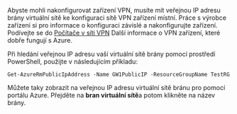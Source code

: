 
Abyste mohli nakonfigurovat zařízení VPN, musíte mít veřejnou IP adresu brány virtuální sítě ke konfiguraci sítě VPN zařízení místní. Práce s výrobce zařízení si pro informace o konfiguraci závislé a nakonfigurujte zařízení. Podívejte se do [Počítače v síti VPN](../articles/vpn-gateway/vpn-gateway-about-vpn-devices.md) Další informace o VPN zařízení, které dobře fungují s Azure.

Při hledání veřejnou IP adresu vaší virtuální sítě brány pomocí prostředí PowerShell, použijte v následujícím příkladu:

    Get-AzureRmPublicIpAddress -Name GW1PublicIP -ResourceGroupName TestRG

Můžete taky zobrazit na veřejnou IP adresu virtuální sítě bránu pro pomocí portálu Azure. Přejděte na **bran virtuální sítě**a potom klikněte na název brány.